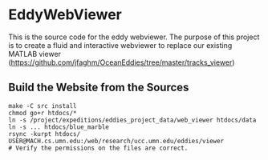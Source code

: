 EddyWebViewer
=============

This is the source code for the eddy webviewer.
The purpose of this project is to create a fluid and interactive webviewer to replace our existing MATLAB viewer (https://github.com/jfaghm/OceanEddies/tree/master/tracks_viewer)

Build the Website from the Sources
----------------------------------

~~~
make -C src install
chmod go+r htdocs/*
ln -s /project/expeditions/eddies_project_data/web_viewer htdocs/data
ln -s ... htdocs/blue_marble
rsync -kurpt htdocs/ USER@MACH.cs.umn.edu:/web/research/ucc.umn.edu/eddies/viewer
# Verify the permissions on the files are correct.
~~~
